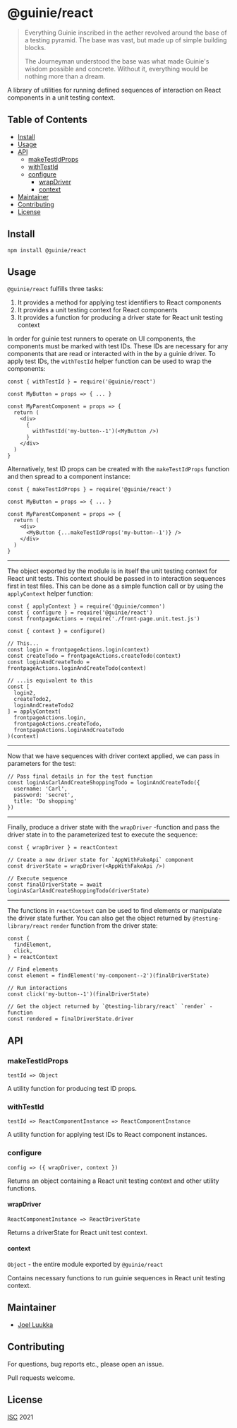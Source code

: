 # @guinie/react

<blockquote>
  <p>
    Everything Guinie inscribed in the aether revolved around the base of a testing pyramid. The base was vast, but made up of simple building blocks.
  </p>
  <p>
    The Journeyman understood the base was what made Guinie's wisdom possible and concrete. Without it, everything would be nothing more than a dream.
  </p>
</blockquote>

A library of utilities for running defined sequences of interaction on React components in a unit testing context.

## Table of Contents

- [Install](#Install)
- [Usage](#Usage)
- [API](#API)
  - [makeTestIdProps](#makeTestIdProps)
  - [withTestId](#withTestId)
  - [configure](#configure)
    - [wrapDriver](#wrapDriver)
    - [context](#context)
- [Maintainer](#Maintainer)
- [Contributing](#Contributing)
- [License](#License)

## Install

```
npm install @guinie/react
```

## Usage

`@guinie/react` fulfills three tasks:
1. It provides a method for applying test identifiers to React components
1. It provides a unit testing context for React components
1. It provides a function for producing a driver state for React unit testing context

In order for guinie test runners to operate on UI components, the components must be marked with test IDs. These IDs are necessary for any components that are read or interacted with in the by a guinie driver. To apply test IDs, the `withTestId` helper function can be used to wrap the components:

```
const { withTestId } = require('@guinie/react')

const MyButton = props => { ... }

const MyParentComponent = props => {
  return (
    <div>
      {
        withTestId('my-button--1')(<MyButton />)
      }
    </div>
  )
}
```

Alternatively, test ID props can be created with the `makeTestIdProps` function and then spread to a component instance:

```
const { makeTestIdProps } = require('@guinie/react')

const MyButton = props => { ... }

const MyParentComponent = props => {
  return (
    <div>
      <MyButton {...makeTestIdProps('my-button--1')} />
    </div>
  )
}
```

---

The object exported by the module is in itself the unit testing context for React unit tests. This context should be passed in to interaction sequences first in test files. This can be done as a simple function call or by using the `applyContext` helper function:

```
const { applyContext } = require('@guinie/common')
const { configure } = require('@guinie/react')
const frontpageActions = require('./front-page.unit.test.js')

const { context } = configure()

// This...
const login = frontpageActions.login(context)
const createTodo = frontpageActions.createTodo(context)
const loginAndCreateTodo = frontpageActions.loginAndCreateTodo(context)

// ...is equivalent to this
const [
  login2,
  createTodo2,
  loginAndCreateTodo2
] = applyContext(
  frontpageActions.login,
  frontpageActions.createTodo,
  frontpageActions.loginAndCreateTodo
)(context)
```

---

Now that we have sequences with driver context applied, we can pass in parameters for the test:

```
// Pass final details in for the test function
const loginAsCarlAndCreateShoppingTodo = loginAndCreateTodo({
  username: 'Carl',
  password: 'secret',
  title: 'Do shopping'
})
```

---

Finally, produce a driver state with the `wrapDriver` -function and pass the driver state in to the parameterized test to execute the sequence:

```
const { wrapDriver } = reactContext

// Create a new driver state for `AppWithFakeApi` component
const driverState = wrapDriver(<AppWithFakeApi />)

// Execute sequence
const finalDriverState = await loginAsCarlAndCreateShoppingTodo(driverState)
```

---

The functions in `reactContext` can be used to find elements or manipulate the driver state further. You can also get the object returned by `@testing-library/react` `render` function from the driver state:

```
const {
  findElement,
  click,
} = reactContext

// Find elements
const element = findElement('my-component--2')(finalDriverState)

// Run interactions
const click('my-button--1')(finalDriverState)

// Get the object returned by `@testing-library/react` `render` -function
const rendered = finalDriverState.driver

```

## API

### makeTestIdProps

`testId => Object`

A utility function for producing test ID props.

### withTestId

`testId => ReactComponentInstance => ReactComponentInstance`

A utility function for applying test IDs to React component instances.

### configure

`config => ({ wrapDriver, context })`

Returns an object containing a React unit testing context and other utility functions.

#### wrapDriver

`ReactComponentInstance => ReactDriverState`

Returns a driverState for React unit test context.

#### context

`Object` - the entire module exported by `@guinie/react`

Contains necessary functions to run guinie sequences in React unit testing context.

## Maintainer

- [Joel Luukka](https://github.com/jluukka-ge)

## Contributing

For questions, bug reports etc., please open an issue.

Pull requests welcome.

## License

[ISC](LICENSE) 2021
